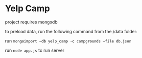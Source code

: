 
# Yelp Camp 

project requires mongodb 
  
to preload data, run the following command from the /data folder:
  
run `mongoimport —db yelp_camp -c campgrounds —file db.json`
  
run `node app.js` to run server
